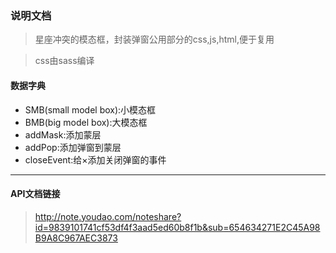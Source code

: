 ### 说明文档
> 星座冲突的模态框，封装弹窗公用部分的css,js,html,便于复用

> css由sass编译

#### 数据字典
+ SMB(small model box):小模态框
+ BMB(big model box):大模态框
+ addMask:添加蒙层
+ addPop:添加弹窗到蒙层
+ closeEvent:给×添加关闭弹窗的事件

***
#### API文档链接

> http://note.youdao.com/noteshare?id=9839101741cf53df4f3aad5ed60b8f1b&sub=654634271E2C45A98B9A8C967AEC3873
